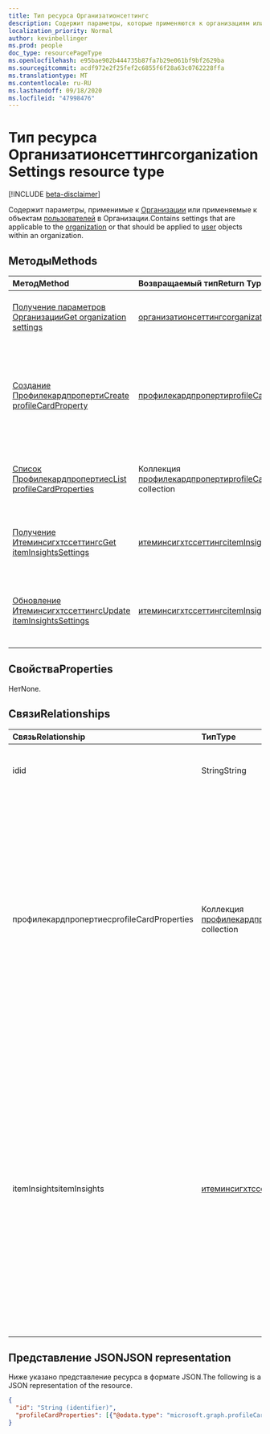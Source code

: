 ```yaml
---
title: Тип ресурса Организатионсеттингс
description: Содержит параметры, которые применяются к организациям или объектам пользователей в ней.
localization_priority: Normal
author: kevinbellinger
ms.prod: people
doc_type: resourcePageType
ms.openlocfilehash: e95bae902b444735b87fa7b29e061bf9bf2629ba
ms.sourcegitcommit: acdf972e2f25fef2c6855f6f28a63c0762228ffa
ms.translationtype: MT
ms.contentlocale: ru-RU
ms.lasthandoff: 09/18/2020
ms.locfileid: "47998476"
---
```

# <a name="organizationsettings-resource-type"></a><span data-ttu-id="f844b-103">Тип ресурса Организатионсеттингс</span><span class="sxs-lookup"><span data-stu-id="f844b-103">organizationSettings resource type</span></span>

[!INCLUDE [beta-disclaimer](../../includes/beta-disclaimer.md)]

<span data-ttu-id="f844b-104">Содержит параметры, применимые к [Организации](organization.md) или применяемые к объектам [пользователей](user.md) в Организации.</span><span class="sxs-lookup"><span data-stu-id="f844b-104">Contains settings that are applicable to the [organization](organization.md) or that should be applied to [user](user.md) objects within an organization.</span></span>

## <a name="methods"></a><span data-ttu-id="f844b-105">Методы</span><span class="sxs-lookup"><span data-stu-id="f844b-105">Methods</span></span>

| <span data-ttu-id="f844b-106">Метод</span><span class="sxs-lookup"><span data-stu-id="f844b-106">Method</span></span>       | <span data-ttu-id="f844b-107">Возвращаемый тип</span><span class="sxs-lookup"><span data-stu-id="f844b-107">Return Type</span></span> | <span data-ttu-id="f844b-108">Описание</span><span class="sxs-lookup"><span data-stu-id="f844b-108">Description</span></span> |
|:-------------|:------------|:------------|
| [<span data-ttu-id="f844b-109">Получение параметров Организации</span><span class="sxs-lookup"><span data-stu-id="f844b-109">Get organization settings</span></span>](../api/organizationsettings-get.md) | [<span data-ttu-id="f844b-110">организатионсеттингс</span><span class="sxs-lookup"><span data-stu-id="f844b-110">organizationSettings</span></span>](organizationsettings.md) | <span data-ttu-id="f844b-111">Чтение объекта параметров Организации.</span><span class="sxs-lookup"><span data-stu-id="f844b-111">Read the organization settings object.</span></span> |
| [<span data-ttu-id="f844b-112">Создание Профилекардпроперти</span><span class="sxs-lookup"><span data-stu-id="f844b-112">Create profileCardProperty</span></span>](../api/organizationsettings-post-profilecardproperties.md) | [<span data-ttu-id="f844b-113">профилекардпроперти</span><span class="sxs-lookup"><span data-stu-id="f844b-113">profileCardProperty</span></span>](profilecardproperty.md) | <span data-ttu-id="f844b-114">Создание нового **профилекардпроперти** путем отправки в коллекцию объектов **профилекардпроперти** .</span><span class="sxs-lookup"><span data-stu-id="f844b-114">Create a new **profileCardProperty** by posting to the **profileCardProperty** object collection.</span></span> |
| [<span data-ttu-id="f844b-115">Список Профилекардпропертиес</span><span class="sxs-lookup"><span data-stu-id="f844b-115">List profileCardProperties</span></span>](../api/organizationsettings-list-profilecardproperties.md) | <span data-ttu-id="f844b-116">Коллекция [профилекардпроперти](profilecardproperty.md)</span><span class="sxs-lookup"><span data-stu-id="f844b-116">[profileCardProperty](profilecardproperty.md) collection</span></span> | <span data-ttu-id="f844b-117">Получение коллекции объектов **профилекардпроперти** .</span><span class="sxs-lookup"><span data-stu-id="f844b-117">Get a **profileCardProperty** object collection.</span></span> |
| [<span data-ttu-id="f844b-118">Получение Итеминсигхтссеттингс</span><span class="sxs-lookup"><span data-stu-id="f844b-118">Get itemInsightsSettings</span></span>](../api/iteminsightssettings-get.md) | [<span data-ttu-id="f844b-119">итеминсигхтссеттингс</span><span class="sxs-lookup"><span data-stu-id="f844b-119">itemInsightsSettings</span></span>](iteminsightssettings.md) | <span data-ttu-id="f844b-120">Получение свойств объекта **итеминсигхтссеттингс** .</span><span class="sxs-lookup"><span data-stu-id="f844b-120">Get the properties of an **itemInsightsSettings** object.</span></span> |
| [<span data-ttu-id="f844b-121">Обновление Итеминсигхтссеттингс</span><span class="sxs-lookup"><span data-stu-id="f844b-121">Update itemInsightsSettings</span></span>](../api/iteminsightssettings-update.md) | [<span data-ttu-id="f844b-122">итеминсигхтссеттингс</span><span class="sxs-lookup"><span data-stu-id="f844b-122">itemInsightsSettings</span></span>](iteminsightssettings.md) | <span data-ttu-id="f844b-123">Обновление свойств указанного ресурса **итеминсигхтссеттингс** .</span><span class="sxs-lookup"><span data-stu-id="f844b-123">Update the properties of the specified **itemInsightsSettings** resource.</span></span> |

## <a name="properties"></a><span data-ttu-id="f844b-124">Свойства</span><span class="sxs-lookup"><span data-stu-id="f844b-124">Properties</span></span>

<span data-ttu-id="f844b-125">Нет</span><span class="sxs-lookup"><span data-stu-id="f844b-125">None.</span></span>

## <a name="relationships"></a><span data-ttu-id="f844b-126">Связи</span><span class="sxs-lookup"><span data-stu-id="f844b-126">Relationships</span></span>

| <span data-ttu-id="f844b-127">Связь</span><span class="sxs-lookup"><span data-stu-id="f844b-127">Relationship</span></span> | <span data-ttu-id="f844b-128">Тип</span><span class="sxs-lookup"><span data-stu-id="f844b-128">Type</span></span>        | <span data-ttu-id="f844b-129">Описание</span><span class="sxs-lookup"><span data-stu-id="f844b-129">Description</span></span> |
|:-------------|:------------|:------------|
|<span data-ttu-id="f844b-130">id</span><span class="sxs-lookup"><span data-stu-id="f844b-130">id</span></span> |<span data-ttu-id="f844b-131">String</span><span class="sxs-lookup"><span data-stu-id="f844b-131">String</span></span>| <span data-ttu-id="f844b-132">Идентификатор объекта параметров для Организации.</span><span class="sxs-lookup"><span data-stu-id="f844b-132">Id of the settings object for the organization.</span></span> |
|<span data-ttu-id="f844b-133">профилекардпропертиес</span><span class="sxs-lookup"><span data-stu-id="f844b-133">profileCardProperties</span></span>|<span data-ttu-id="f844b-134">Коллекция [профилекардпроперти](profilecardproperty.md)</span><span class="sxs-lookup"><span data-stu-id="f844b-134">[profileCardProperty](profilecardproperty.md) collection</span></span>| <span data-ttu-id="f844b-135">Содержит коллекцию свойств, которые администратор определил как видимый в карточке профиля Microsoft 365.</span><span class="sxs-lookup"><span data-stu-id="f844b-135">Contains a collection of the properties an administrator has defined as visible on the Microsoft 365 profile card.</span></span> <span data-ttu-id="f844b-136">[Получить параметры организации](../api/organizationsettings-get.md) Возвращает свойства, настроенные для карточек профилей в Организации.</span><span class="sxs-lookup"><span data-stu-id="f844b-136">[Get organization settings](../api/organizationsettings-get.md) returns the properties configured for profile cards for the organization.</span></span>|
|<span data-ttu-id="f844b-137">itemInsights</span><span class="sxs-lookup"><span data-stu-id="f844b-137">itemInsights</span></span>|[<span data-ttu-id="f844b-138">итеминсигхтссеттингс</span><span class="sxs-lookup"><span data-stu-id="f844b-138">itemInsightsSettings</span></span>](iteminsightssettings.md)| <span data-ttu-id="f844b-139">Содержит свойства, настроенные администратором для отображения данных, получаемых от Microsoft Graph, между пользователем и другими элементами в Microsoft 365, такими как документы и сайты.</span><span class="sxs-lookup"><span data-stu-id="f844b-139">Contains the properties that are configured by an administrator for the visibility of Microsoft Graph-derived insights, between a user and other items in Microsoft 365, such as documents or sites.</span></span> <span data-ttu-id="f844b-140">[Получите итеминсигхтссеттингс](../api/iteminsightssettings-get.md) через это свойство навигации.</span><span class="sxs-lookup"><span data-stu-id="f844b-140">[Get itemInsightsSettings](../api/iteminsightssettings-get.md) through this navigation property.</span></span>|

## <a name="json-representation"></a><span data-ttu-id="f844b-141">Представление JSON</span><span class="sxs-lookup"><span data-stu-id="f844b-141">JSON representation</span></span>

<span data-ttu-id="f844b-142">Ниже указано представление ресурса в формате JSON.</span><span class="sxs-lookup"><span data-stu-id="f844b-142">The following is a JSON representation of the resource.</span></span>

<!-- {
  "blockType": "resource",
  "optionalProperties": [

  ],
  "@odata.type": "microsoft.graph.organizationSettings",
  "baseType": "",
  "keyProperty": "id"
}-->

```json
{
  "id": "String (identifier)",
  "profileCardProperties": [{"@odata.type": "microsoft.graph.profileCardProperty"}]
}
```

<!-- uuid: 16cd6b66-4b1a-43a1-adaf-3a886856ed98
2019-02-04 14:57:30 UTC -->
<!-- {
  "type": "#page.annotation",
  "description": "organizationSettings resource",
  "keywords": "",
  "section": "documentation",
  "tocPath": ""
}-->


